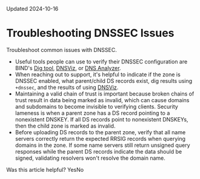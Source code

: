 Updated 2024-10-16
# Troubleshooting DNSSEC Issues
Troubleshoot common issues with DNSSEC.
  * Useful tools people can use to verify their DNSSEC configuration are BIND's [Dig tool](https://www.isc.org/downloads/), [DNSViz](https://dnsviz.net/), or [DNS Analyzer](https://dnssec-analyzer.verisignlabs.com/).
  * When reaching out to support, it's helpful to indicate if the zone is DNSSEC enabled, what parent/child DS records exist, dig results using `+dnssec`, and the results of using [DNSViz](https://dnsviz.net/).
  * Maintaining a valid chain of trust is important because broken chains of trust result in data being marked as invalid, which can cause domains and subdomains to become invisible to verifying clients. Security lameness is when a parent zone has a DS record pointing to a nonexistent DNSKEY. If all DS records point to nonexistent DNSKEYs, then the child zone is marked as invalid.
  * Before uploading DS records to the parent zone, verify that all name servers correctly return the expected RRSIG records when querying domains in the zone. If some name servers still return unsigned query responses while the parent DS records indicate the data should be signed, validating resolvers won't resolve the domain name.


Was this article helpful?
YesNo

